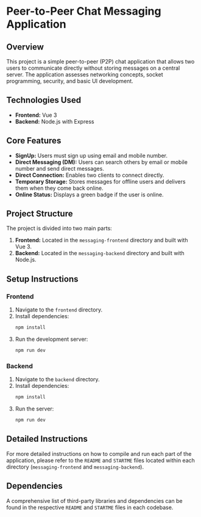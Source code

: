 
# Peer-to-Peer Chat Messaging Application

## Overview

This project is a simple peer-to-peer (P2P) chat application that allows two users to communicate directly without storing messages on a central server. The application assesses networking concepts, socket programming, security, and basic UI development.

## Technologies Used

- **Frontend:** Vue 3
- **Backend:** Node.js with Express

## Core Features

- **SignUp:** Users must sign up using email and mobile number.
- **Direct Messaging (DM):** Users can search others by email or mobile number and send direct messages.
- **Direct Connection:** Enables two clients to connect directly.
- **Temporary Storage:** Stores messages for offline users and delivers them when they come back online.
- **Online Status:** Displays a green badge if the user is online.

## Project Structure

The project is divided into two main parts:

1. **Frontend:** Located in the `messaging-frontend` directory and built with Vue 3.
2. **Backend:** Located in the `messaging-backend` directory and built with Node.js.

## Setup Instructions

### Frontend

1. Navigate to the `frontend` directory.
2. Install dependencies:
   ```bash
   npm install
   ```
3. Run the development server:
   ```bash
   npm run dev
   ```

### Backend

1. Navigate to the `backend` directory.
2. Install dependencies:
   ```bash
   npm install
   ```
3. Run the server:
   ```bash
   npm run dev
   ```

## Detailed Instructions

For more detailed instructions on how to compile and run each part of the application, please refer to the `README` and `STARTME` files located within each directory (`messaging-frontend` and `messaging-backend`).

## Dependencies

A comprehensive list of third-party libraries and dependencies can be found in the respective `README` and `STARTME` files in each codebase.


